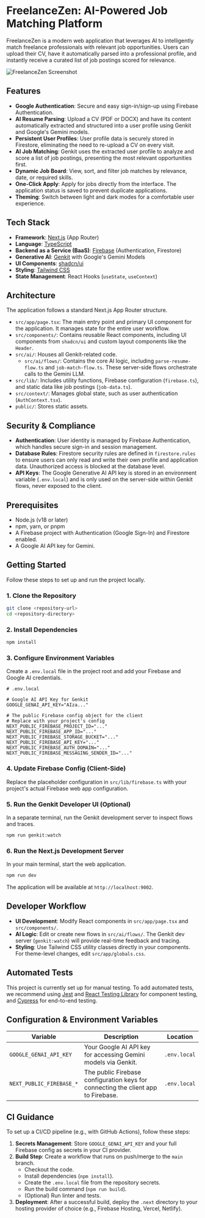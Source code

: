 # FreelanceZen: AI-Powered Job Matching Platform

FreelanceZen is a modern web application that leverages AI to intelligently match freelance professionals with relevant job opportunities. Users can upload their CV, have it automatically parsed into a professional profile, and instantly receive a curated list of job postings scored for relevance.

![FreelanceZen Screenshot](https://placehold.co/800x400.png)

## Features

- **Google Authentication**: Secure and easy sign-in/sign-up using Firebase Authentication.
- **AI Resume Parsing**: Upload a CV (PDF or DOCX) and have its content automatically extracted and structured into a user profile using Genkit and Google's Gemini models.
- **Persistent User Profiles**: User profile data is securely stored in Firestore, eliminating the need to re-upload a CV on every visit.
- **AI Job Matching**: Genkit uses the extracted user profile to analyze and score a list of job postings, presenting the most relevant opportunities first.
- **Dynamic Job Board**: View, sort, and filter job matches by relevance, date, or required skills.
- **One-Click Apply**: Apply for jobs directly from the interface. The application status is saved to prevent duplicate applications.
- **Theming**: Switch between light and dark modes for a comfortable user experience.

## Tech Stack

- **Framework**: [Next.js](https://nextjs.org/) (App Router)
- **Language**: [TypeScript](https://www.typescriptlang.org/)
- **Backend as a Service (BaaS)**: [Firebase](https://firebase.google.com/) (Authentication, Firestore)
- **Generative AI**: [Genkit](https://firebase.google.com/docs/genkit) with Google's Gemini Models
- **UI Components**: [shadcn/ui](https://ui.shadcn.com/)
- **Styling**: [Tailwind CSS](https://tailwindcss.com/)
- **State Management**: React Hooks (`useState`, `useContext`)

## Architecture

The application follows a standard Next.js App Router structure.

-   `src/app/page.tsx`: The main entry point and primary UI component for the application. It manages state for the entire user workflow.
-   `src/components/`: Contains reusable React components, including UI components from `shadcn/ui` and custom layout components like the `Header`.
-   `src/ai/`: Houses all Genkit-related code.
    -   `src/ai/flows/`: Contains the core AI logic, including `parse-resume-flow.ts` and `job-match-flow.ts`. These server-side flows orchestrate calls to the Gemini LLM.
-   `src/lib/`: Includes utility functions, Firebase configuration (`firebase.ts`), and static data like job postings (`job-data.ts`).
-   `src/context/`: Manages global state, such as user authentication (`AuthContext.tsx`).
-   `public/`: Stores static assets.

## Security & Compliance

-   **Authentication**: User identity is managed by Firebase Authentication, which handles secure sign-in and session management.
-   **Database Rules**: Firestore security rules are defined in `firestore.rules` to ensure users can only read and write their own profile and application data. Unauthorized access is blocked at the database level.
-   **API Keys**: The Google Generative AI API key is stored in an environment variable (`.env.local`) and is only used on the server-side within Genkit flows, never exposed to the client.

## Prerequisites

-   Node.js (v18 or later)
-   npm, yarn, or pnpm
-   A Firebase project with Authentication (Google Sign-In) and Firestore enabled.
-   A Google AI API key for Gemini.

## Getting Started

Follow these steps to set up and run the project locally.

### 1. Clone the Repository

```bash
git clone <repository-url>
cd <repository-directory>
```

### 2. Install Dependencies

```bash
npm install
```

### 3. Configure Environment Variables

Create a `.env.local` file in the project root and add your Firebase and Google AI credentials.

```plaintext
# .env.local

# Google AI API Key for Genkit
GOOGLE_GENAI_API_KEY="AIza..."

# The public Firebase config object for the client
# Replace with your project's config
NEXT_PUBLIC_FIREBASE_PROJECT_ID="..."
NEXT_PUBLIC_FIREBASE_APP_ID="..."
NEXT_PUBLIC_FIREBASE_STORAGE_BUCKET="..."
NEXT_PUBLIC_FIREBASE_API_KEY="..."
NEXT_PUBLIC_FIREBASE_AUTH_DOMAIN="..."
NEXT_PUBLIC_FIREBASE_MESSAGING_SENDER_ID="..."
```

### 4. Update Firebase Config (Client-Side)

Replace the placeholder configuration in `src/lib/firebase.ts` with your project's actual Firebase web app configuration.

### 5. Run the Genkit Developer UI (Optional)

In a separate terminal, run the Genkit development server to inspect flows and traces.

```bash
npm run genkit:watch
```

### 6. Run the Next.js Development Server

In your main terminal, start the web application.

```bash
npm run dev
```

The application will be available at `http://localhost:9002`.

## Developer Workflow

-   **UI Development**: Modify React components in `src/app/page.tsx` and `src/components/`.
-   **AI Logic**: Edit or create new flows in `src/ai/flows/`. The Genkit dev server (`genkit:watch`) will provide real-time feedback and tracing.
-   **Styling**: Use Tailwind CSS utility classes directly in your components. For theme-level changes, edit `src/app/globals.css`.

## Automated Tests

This project is currently set up for manual testing. To add automated tests, we recommend using [Jest](https://jestjs.io/) and [React Testing Library](https://testing-library.com/docs/react-testing-library/intro/) for component testing, and [Cypress](https://www.cypress.io/) for end-to-end testing.

## Configuration & Environment Variables

| Variable                                  | Description                                                                     | Location      |
| ----------------------------------------- | ------------------------------------------------------------------------------- | ------------- |
| `GOOGLE_GENAI_API_KEY`                    | Your Google AI API key for accessing Gemini models via Genkit.                  | `.env.local`  |
| `NEXT_PUBLIC_FIREBASE_*`                  | The public Firebase configuration keys for connecting the client app to Firebase. | `.env.local`  |

## CI Guidance

To set up a CI/CD pipeline (e.g., with GitHub Actions), follow these steps:

1.  **Secrets Management**: Store `GOOGLE_GENAI_API_KEY` and your full Firebase config as secrets in your CI provider.
2.  **Build Step**: Create a workflow that runs on push/merge to the `main` branch.
    -   Checkout the code.
    -   Install dependencies (`npm install`).
    -   Create the `.env.local` file from the repository secrets.
    -   Run the build command (`npm run build`).
    -   (Optional) Run linter and tests.
3.  **Deployment**: After a successful build, deploy the `.next` directory to your hosting provider of choice (e.g., Firebase Hosting, Vercel, Netlify).
